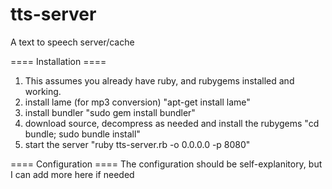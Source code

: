 tts-server
==========

A text to speech server/cache

==== Installation ====
1. This assumes you already have ruby, and rubygems installed and working. 
2. install lame (for mp3 conversion) "apt-get install lame"
3. install bundler "sudo gem install bundler"
4. download source, decompress as needed and install the rubygems "cd bundle; sudo bundle install" 
5. start the server "ruby tts-server.rb -o 0.0.0.0 -p 8080" 

==== Configuration ====
The configuration should be self-explanitory, but I can add more here if needed 

